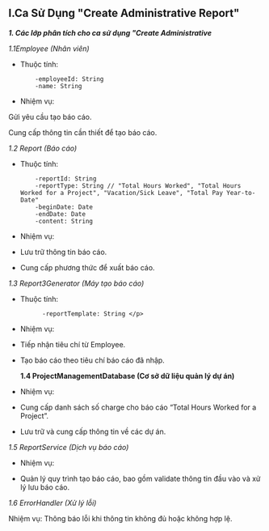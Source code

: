 ## I.Ca Sử Dụng "Create Administrative Report"
***1. Các lớp phân tích cho ca sử dụng "Create Administrative***

*1.1Employee (Nhân viên)*

* Thuộc tính:
  
          -employeeId: String
          -name: String
  
* Nhiệm vụ:
  
Gửi yêu cầu tạo báo cáo.

Cung cấp thông tin cần thiết để tạo báo cáo.

*1.2 Report (Báo cáo)*

* Thuộc tính:
  
          -reportId: String
          -reportType: String // "Total Hours Worked", "Total Hours Worked for a Project", "Vacation/Sick Leave", "Total Pay Year-to-Date"
          -beginDate: Date
          -endDate: Date
          -content: String
  
* Nhiệm vụ:
- Lưu trữ thông tin báo cáo.</p>
- Cung cấp phương thức để xuất báo cáo.</p>

*1.3 Report3Generator (Máy tạo báo cáo)*

* Thuộc tính:
  
            -reportTemplate: String </p>
* Nhiệm vụ:
  
- Tiếp nhận tiêu chí từ Employee.</p>
- Tạo báo cáo theo tiêu chí báo cáo đã nhập.</p>

  **1.4 ProjectManagementDatabase (Cơ sở dữ liệu quản lý dự án)**

* Nhiệm vụ:
- Cung cấp danh sách số charge cho báo cáo “Total Hours Worked for a Project”.</p>
- Lưu trữ và cung cấp thông tin về các dự án.
  
*1.5 ReportService (Dịch vụ báo cáo)*

* Nhiệm vụ:
- Quản lý quy trình tạo báo cáo, bao gồm validate thông tin đầu vào và xử lý lưu báo cáo.

*1.6 ErrorHandler (Xử lý lỗi)*

Nhiệm vụ:
Thông báo lỗi khi thông tin không đủ hoặc không hợp lệ.

